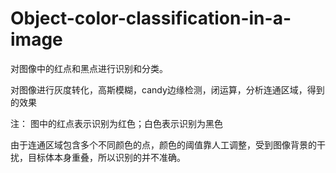 # Object-color-classification-in-a-image
对图像中的红点和黑点进行识别和分类。


对图像进行灰度转化，高斯模糊，candy边缘检测，闭运算，分析连通区域，得到的效果



注： 图中的红点表示识别为红色；白色表示识别为黑色

由于连通区域包含多个不同颜色的点，颜色的阈值靠人工调整，受到图像背景的干扰，目标体本身重叠，所以识别的并不准确。
